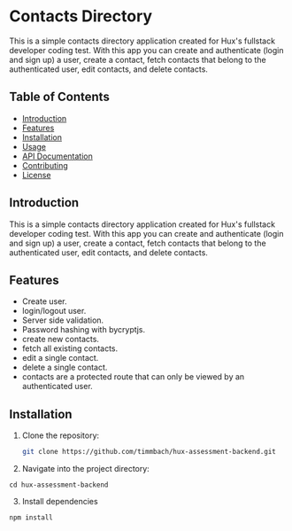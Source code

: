 # Contacts Directory

This is a simple contacts directory application created for Hux's fullstack developer coding test. With this app you can create and authenticate (login and sign up) a user, create a contact, fetch contacts that belong to the authenticated user, edit contacts, and delete contacts.

## Table of Contents

- [Introduction](#introduction)
- [Features](#features)
- [Installation](#installation)
- [Usage](#usage)
- [API Documentation](#api-documentation)
- [Contributing](#contributing)
- [License](#license)

## Introduction

This is a simple contacts directory application created for Hux's fullstack developer coding test. With this app you can create and authenticate (login and sign up) a user, create a contact, fetch contacts that belong to the authenticated user, edit contacts, and delete contacts.

## Features

- Create user.
- login/logout user.
- Server side validation.
- Password hashing with bycryptjs.
- create new contacts.
- fetch all existing contacts.
- edit a single contact.
- delete a single contact.
- contacts are a protected route that can only be viewed by an authenticated user.

## Installation

1. Clone the repository:

   ```bash
   git clone https://github.com/timmbach/hux-assessment-backend.git
   ```

2. Navigate into the project directory:

```
cd hux-assessment-backend
```

3. Install dependencies

```
npm install
```
